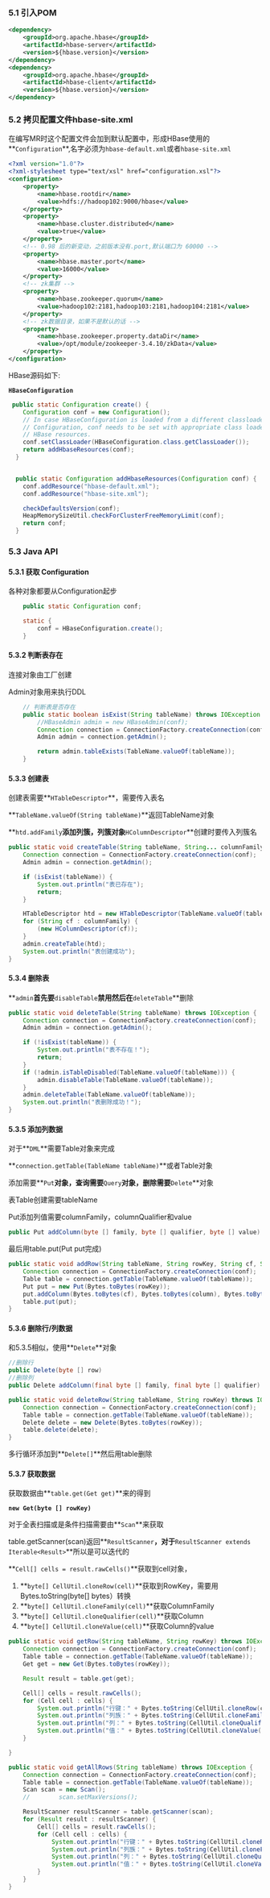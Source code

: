 ### 5.1 引入POM

```xml
<dependency>
    <groupId>org.apache.hbase</groupId>
    <artifactId>hbase-server</artifactId>
    <version>${hbase.version}</version>
</dependency>
<dependency>
    <groupId>org.apache.hbase</groupId>
    <artifactId>hbase-client</artifactId>
    <version>${hbase.version}</version>
</dependency>
```

### 5.2 拷贝配置文件hbase-site.xml

在编写MR时这个配置文件会加到默认配置中，形成HBase使用的**`Configuration`**,名字必须为`hbase-default.xml`或者`hbase-site.xml`

```xml
<?xml version="1.0"?>
<?xml-stylesheet type="text/xsl" href="configuration.xsl"?>
<configuration>
    <property>
        <name>hbase.rootdir</name>
        <value>hdfs://hadoop102:9000/hbase</value>
    </property>
    <property>
        <name>hbase.cluster.distributed</name>
        <value>true</value>
    </property>
    <!-- 0.98 后的新变动，之前版本没有.port,默认端口为 60000 -->
    <property>
        <name>hbase.master.port</name>
        <value>16000</value>
    </property>
    <!-- zk集群 -->
    <property>
        <name>hbase.zookeeper.quorum</name>
        <value>hadoop102:2181,hadoop103:2181,hadoop104:2181</value>
    </property>
    <!-- zk数据目录，如果不是默认的话 -->
    <property>
        <name>hbase.zookeeper.property.dataDir</name>
        <value>/opt/module/zookeeper-3.4.10/zkData</value>
    </property>
</configuration>
```

HBase源码如下:

**`HBaseConfiguration`**

```java
 public static Configuration create() {
    Configuration conf = new Configuration();
    // In case HBaseConfiguration is loaded from a different classloader than
    // Configuration, conf needs to be set with appropriate class loader to resolve
    // HBase resources.
    conf.setClassLoader(HBaseConfiguration.class.getClassLoader());
    return addHbaseResources(conf);
  }


  public static Configuration addHbaseResources(Configuration conf) {
    conf.addResource("hbase-default.xml");
    conf.addResource("hbase-site.xml");

    checkDefaultsVersion(conf);
    HeapMemorySizeUtil.checkForClusterFreeMemoryLimit(conf);
    return conf;
  }
```



### 5.3 Java API

#### 5.3.1 获取 Configuration 

各种对象都要从Configuration起步

```java
    public static Configuration conf;

    static {
        conf = HBaseConfiguration.create();
    }
```

#### 5.3.2 判断表存在

连接对象由工厂创建

Admin对象用来执行DDL

```java
	// 判断表是否存在
    public static boolean isExist(String tableName) throws IOException {
		//HBaseAdmin admin = new HBaseAdmin(conf);
        Connection connection = ConnectionFactory.createConnection(conf);
        Admin admin = connection.getAdmin();

        return admin.tableExists(TableName.valueOf(tableName));
    }
```

#### 5.3.3 创建表

创建表需要**`HTableDescriptor`**，需要传入表名

**`TableName.valueOf(String tableName)`**返回TableName对象

**`htd.addFamily`**添加列簇，列簇对象**`HColumnDescriptor`**创建时要传入列簇名

```java
public static void createTable(String tableName, String... columnFamily) throws IOException {
    Connection connection = ConnectionFactory.createConnection(conf);
    Admin admin = connection.getAdmin();

    if (isExist(tableName)) {
        System.out.println("表已存在");
        return;
    }

    HTableDescriptor htd = new HTableDescriptor(TableName.valueOf(tableName));
    for (String cf : columnFamily) {
        (new HColumnDescriptor(cf));
    }
    admin.createTable(htd);
    System.out.println("表创建成功");
}
```

#### 5.3.4 删除表

**`admin`**首先要**`disableTable`**禁用然后在**`deleteTable`**删除

```java
public static void deleteTable(String tableName) throws IOException {
    Connection connection = ConnectionFactory.createConnection(conf);
    Admin admin = connection.getAdmin();

    if (!isExist(tableName)) {
        System.out.println("表不存在！");
        return;
    }
    if (!admin.isTableDisabled(TableName.valueOf(tableName))) {
        admin.disableTable(TableName.valueOf(tableName));
    }
    admin.deleteTable(TableName.valueOf(tableName));
    System.out.println("表删除成功！");
}
```

#### 5.3.5 添加列数据

对于**`DML`**需要Table对象来完成

**`connection.getTable(TableName tableName)`**或者Table对象

添加需要**`Put`**对象，查询需要**`Query`**对象，删除需要**`Delete`**对象

表Table创建需要tableName

Put添加列值需要columnFamily，columnQualifier和value

```java
public Put addColumn(byte [] family, byte [] qualifier, byte [] value)
```
最后用table.put(Put put完成)
```java
public static void addRow(String tableName, String rowKey, String cf, String column, String value) throws IOException {
    Connection connection = ConnectionFactory.createConnection(conf);
    Table table = connection.getTable(TableName.valueOf(tableName));
    Put put = new Put(Bytes.toBytes(rowKey));
    put.addColumn(Bytes.toBytes(cf), Bytes.toBytes(column), Bytes.toBytes(value));
    table.put(put);
}
```

#### 5.3.6 删除行/列数据

和5.3.5相似，使用**`Delete`**对象

```java
//删除行
public Delete(byte [] row)
//删除列
public Delete addColumn(final byte [] family, final byte [] qualifier)
```

```java
public static void deleteRow(String tableName, String rowKey) throws IOException {
    Connection connection = ConnectionFactory.createConnection(conf);
    Table table = connection.getTable(TableName.valueOf(tableName));
    Delete delete = new Delete(Bytes.toBytes(rowKey));
    table.delete(delete);
}
```

多行循环添加到**`Delete[]`**然后用table删除

#### 5.3.7 获取数据

获取数据由**`table.get(Get get)`**来的得到

**`new Get(byte [] rowKey)`**



对于全表扫描或是条件扫描需要由**`Scan`**来获取

table.getScanner(scan)返回**`ResultScanner`**，对于**`ResultScanner extends Iterable<Result>`**所以是可以迭代的

**`Cell[] cells = result.rawCells()`**获取到cell对象，

1. **`byte[] CellUtil.cloneRow(cell)`**获取到RowKey，需要用 Bytes.toString(byte[] bytes）转换
2. **`byte[] CellUtil.cloneFamily(cell)`**获取ColumnFamily
3. **`byte[] CellUtil.cloneQualifier(cell)`**获取Column
4. **`byte[] CellUtil.cloneValue(cell)`**获取Column的value

```java
public static void getRow(String tableName, String rowKey) throws IOException {
    Connection connection = ConnectionFactory.createConnection(conf);
    Table table = connection.getTable(TableName.valueOf(tableName));
    Get get = new Get(Bytes.toBytes(rowKey));

    Result result = table.get(get);

    Cell[] cells = result.rawCells();
    for (Cell cell : cells) {
        System.out.println("行键：" + Bytes.toString(CellUtil.cloneRow(cell)));
        System.out.println("列族：" + Bytes.toString(CellUtil.cloneFamily(cell)));
        System.out.println("列：" + Bytes.toString(CellUtil.cloneQualifier(cell)));
        System.out.println("值：" + Bytes.toString(CellUtil.cloneValue(cell)));
    }

}

public static void getAllRows(String tableName) throws IOException {
    Connection connection = ConnectionFactory.createConnection(conf);
    Table table = connection.getTable(TableName.valueOf(tableName));
    Scan scan = new Scan();
    //        scan.setMaxVersions();

    ResultScanner resultScanner = table.getScanner(scan);
    for (Result result : resultScanner) {
        Cell[] cells = result.rawCells();
        for (Cell cell : cells) {
            System.out.println("行键：" + Bytes.toString(CellUtil.cloneRow(cell)));
            System.out.println("列族：" + Bytes.toString(CellUtil.cloneFamily(cell)));
            System.out.println("列：" + Bytes.toString(CellUtil.cloneQualifier(cell)));
            System.out.println("值：" + Bytes.toString(CellUtil.cloneValue(cell)));
        }
    }
}
```


